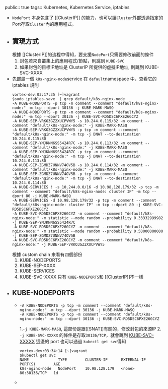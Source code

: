 public:: true
tags:: Kubernetes, Kubernetes Service, iptables

- `NodePort` 本身包含了 [[ClusterIP]] 的能力，也可以讓`Cluster`外部透過指定的Port存取`Cluster`內的應用程式。
- ## 實現方式
  根據 [[ClusterIP]]的流程中得知，要支援`NodePort`只需要修改前面的條件
  1. 封包若來自叢集上的應用程式/節點，則跳到 `KUBE-SVC`
  2. 如果封包的目標IP地址是 ClusterIP 所提供的虛擬IP地址, 則跳到 KUBE-SVC-XXXX
- 先部屬一個 `k8s-nginx-node`service 在 `default`namespace 中，查看它的 iptables 規則
  ```
  vortex-dev:03:17:35 [~]vagrant
  $sudo iptables-save  | grep default/k8s-nginx-node
  -A KUBE-NODEPORTS -p tcp -m comment --comment "default/k8s-nginx-node:" -m tcp --dport 30136 -j KUBE-MARK-MASQ
  -A KUBE-NODEPORTS -p tcp -m comment --comment "default/k8s-nginx-node:" -m tcp --dport 30136 -j KUBE-SVC-RD5DSC6PXE26GCYZ
  -A KUBE-SEP-VRKO3GZ2XUCPVWY5 -s 10.244.0.115/32 -m comment --comment "default/k8s-nginx-node:" -j KUBE-MARK-MASQ
  -A KUBE-SEP-VRKO3GZ2XUCPVWY5 -p tcp -m comment --comment "default/k8s-nginx-node:" -m tcp -j DNAT --to-destination 10.244.0.115:80
  -A KUBE-SEP-YNJKNN6SS5424R7C -s 10.244.0.113/32 -m comment --comment "default/k8s-nginx-node:" -j KUBE-MARK-MASQ
  -A KUBE-SEP-YNJKNN6SS5424R7C -p tcp -m comment --comment "default/k8s-nginx-node:" -m tcp -j DNAT --to-destination 10.244.0.113:80
  -A KUBE-SEP-ZGMDZ7UNNV74OV5B -s 10.244.0.114/32 -m comment --comment "default/k8s-nginx-node:" -j KUBE-MARK-MASQ
  -A KUBE-SEP-ZGMDZ7UNNV74OV5B -p tcp -m comment --comment "default/k8s-nginx-node:" -m tcp -j DNAT --to-destination 10.244.0.114:80
  -A KUBE-SERVICES ! -s 10.244.0.0/16 -d 10.98.128.179/32 -p tcp -m comment --comment "default/k8s-nginx-node: cluster IP" -m tcp --dport 80 -j KUBE-MARK-MASQ
  -A KUBE-SERVICES -d 10.98.128.179/32 -p tcp -m comment --comment "default/k8s-nginx-node: cluster IP" -m tcp --dport 80 -j KUBE-SVC-RD5DSC6PXE26GCYZ
  -A KUBE-SVC-RD5DSC6PXE26GCYZ -m comment --comment "default/k8s-nginx-node:" -m statistic --mode random --probability 0.33332999982 -j KUBE-SEP-YNJKNN6SS5424R7C
  -A KUBE-SVC-RD5DSC6PXE26GCYZ -m comment --comment "default/k8s-nginx-node:" -m statistic --mode random --probability 0.50000000000 -j KUBE-SEP-ZGMDZ7UNNV74OV5B
  -A KUBE-SVC-RD5DSC6PXE26GCYZ -m comment --comment "default/k8s-nginx-node:" -j KUBE-SEP-VRKO3GZ2XUCPVWY5
  ```
  根據 custom chain 來看有四個部份
  1. KUBE-NODEPORTS
  2. KUBE-SEP-XXXX
  3. KUBE-SERVICES
  4. KUBE-SVC-XXXX
  只有 `KUBE-NODEPORTS`和 [[ClusterIP]]不一樣
- ## KUBE-NODEPORTS
	- ```
	  -A KUBE-NODEPORTS -p tcp -m comment --comment "default/k8s-nginx-node:" -m tcp --dport 30136 -j KUBE-MARK-MASQ
	  -A KUBE-NODEPORTS -p tcp -m comment --comment "default/k8s-nginx-node:" -m tcp --dport 30136 -j KUBE-SVC-RD5DSC6PXE26GCYZ
	  ```
	  1.`-j KUBE-MARK-MASQ`, 這部份是跟[[SNAT]]有關的，修改封包的來源IP
	  2. `-j KUBE-SVC-XXXXX` 的條件是存取`30136/TCP`，就會跳到 [KUBE-SVC-XXXXX]((668bcac4-b9fe-4452-aabc-6ab9118d3d9f))
	  這邊的 port 也可以通過 `kubectl get svc`得知
	  ```
	  vortex-dev:03:34:14 [~]vagrant
	  $kubectl get svc
	  NAME             TYPE        CLUSTER-IP      EXTERNAL-IP   PORT(S)        AGE
	  k8s-nginx-node   NodePort    10.98.128.179   <none>        80:30136/TCP   1d
	  ```
	-